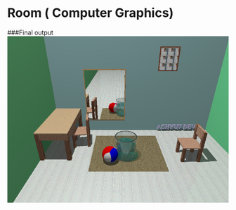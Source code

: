 # Room ( Computer Graphics)
###Final output
![Room](https://github.com/achyutdev/Room/blob/master/CG_project.png)
